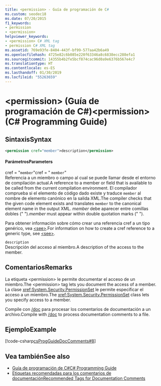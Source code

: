 ```yaml
---
title: <permission> - Guía de programación de C#
ms.custom: seodec18
ms.date: 07/20/2015
f1_keywords:
- permission
- <permission>
helpviewer_keywords:
- <permission> C# XML tag
- permission C# XML tag
ms.assetid: 769e93fe-8404-443f-bf99-577aa42b6a49
ms.openlocfilehash: 4725e82c6b085e220f63346a8c6838ecc288efa1
ms.sourcegitcommit: 14355b4b2fe5bcf874cac96d0a9e6376b567e4c7
ms.translationtype: HT
ms.contentlocale: es-ES
ms.lasthandoff: 01/30/2019
ms.locfileid: "55263659"
---
```

# <a name="permission-c-programming-guide"></a><span data-ttu-id="376f2-102">\<permission> (Guía de programación de C#)</span><span class="sxs-lookup"><span data-stu-id="376f2-102">\<permission> (C# Programming Guide)</span></span>
## <a name="syntax"></a><span data-ttu-id="376f2-103">Sintaxis</span><span class="sxs-lookup"><span data-stu-id="376f2-103">Syntax</span></span>  
  
```xml  
<permission cref="member">description</permission>  
```  
  
#### <a name="parameters"></a><span data-ttu-id="376f2-104">Parámetros</span><span class="sxs-lookup"><span data-stu-id="376f2-104">Parameters</span></span>  
 <span data-ttu-id="376f2-105">cref = "`member`"</span><span class="sxs-lookup"><span data-stu-id="376f2-105">cref = " `member`"</span></span>  
 <span data-ttu-id="376f2-106">Referencia a un miembro o campo al cual se puede llamar desde el entorno de compilación actual.</span><span class="sxs-lookup"><span data-stu-id="376f2-106">A reference to a member or field that is available to be called from the current compilation environment.</span></span> <span data-ttu-id="376f2-107">El compilador comprueba si el elemento de código dado existe y traduce `member` al nombre de elemento canónico en la salida XML.</span><span class="sxs-lookup"><span data-stu-id="376f2-107">The compiler checks that the given code element exists and translates `member` to the canonical element name in the output XML.</span></span> <span data-ttu-id="376f2-108">*member* debe aparecer entre comillas dobles (" ").</span><span class="sxs-lookup"><span data-stu-id="376f2-108">*member* must appear within double quotation marks (" ").</span></span>  
  
 <span data-ttu-id="376f2-109">Para obtener información sobre cómo crear una referencia cref a un tipo genérico, vea [\<see>](../../../csharp/programming-guide/xmldoc/see.md).</span><span class="sxs-lookup"><span data-stu-id="376f2-109">For information on how to create a cref reference to a generic type, see [\<see>](../../../csharp/programming-guide/xmldoc/see.md).</span></span>  
  
 `description`  
 <span data-ttu-id="376f2-110">Descripción del acceso al miembro.</span><span class="sxs-lookup"><span data-stu-id="376f2-110">A description of the access to the member.</span></span>  
  
## <a name="remarks"></a><span data-ttu-id="376f2-111">Comentarios</span><span class="sxs-lookup"><span data-stu-id="376f2-111">Remarks</span></span>  
 <span data-ttu-id="376f2-112">La etiqueta \<permission> le permite documentar el acceso de un miembro.</span><span class="sxs-lookup"><span data-stu-id="376f2-112">The \<permission> tag lets you document the access of a member.</span></span> <span data-ttu-id="376f2-113">La clase <xref:System.Security.PermissionSet> le permite especificar el acceso a un miembro.</span><span class="sxs-lookup"><span data-stu-id="376f2-113">The <xref:System.Security.PermissionSet> class lets you specify access to a member.</span></span>  
  
 <span data-ttu-id="376f2-114">Compile con [/doc](../../../csharp/language-reference/compiler-options/doc-compiler-option.md) para procesar los comentarios de documentación a un archivo.</span><span class="sxs-lookup"><span data-stu-id="376f2-114">Compile with [/doc](../../../csharp/language-reference/compiler-options/doc-compiler-option.md) to process documentation comments to a file.</span></span>  
  
## <a name="example"></a><span data-ttu-id="376f2-115">Ejemplo</span><span class="sxs-lookup"><span data-stu-id="376f2-115">Example</span></span>  
 [!code-csharp[csProgGuideDocComments#8](../../../csharp/programming-guide/xmldoc/codesnippet/CSharp/permission_1.cs)]  
  
## <a name="see-also"></a><span data-ttu-id="376f2-116">Vea también</span><span class="sxs-lookup"><span data-stu-id="376f2-116">See also</span></span>

- [<span data-ttu-id="376f2-117">Guía de programación de C#</span><span class="sxs-lookup"><span data-stu-id="376f2-117">C# Programming Guide</span></span>](../../../csharp/programming-guide/index.md)
- [<span data-ttu-id="376f2-118">Etiquetas recomendadas para los comentarios de documentación</span><span class="sxs-lookup"><span data-stu-id="376f2-118">Recommended Tags for Documentation Comments</span></span>](../../../csharp/programming-guide/xmldoc/recommended-tags-for-documentation-comments.md)
